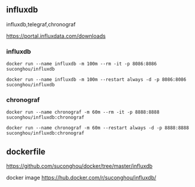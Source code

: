 ## influxdb

influxdb,telegraf,chronograf

https://portal.influxdata.com/downloads


### influxdb

```
docker run --name influxdb -m 100m --rm -it -p 8086:8086 suconghou/influxdb
```

```
docker run --name influxdb -m 100m --restart always -d -p 8086:8086 suconghou/influxdb
```

### chronograf

```
docker run --name chronograf -m 60m --rm -it -p 8888:8888 suconghou/influxdb:chronograf
```

```
docker run --name chronograf -m 60m --restart always -d -p 8888:8888 suconghou/influxdb:chronograf
```


## dockerfile

https://github.com/suconghou/docker/tree/master/influxdb


docker image  https://hub.docker.com/r/suconghou/influxdb/

